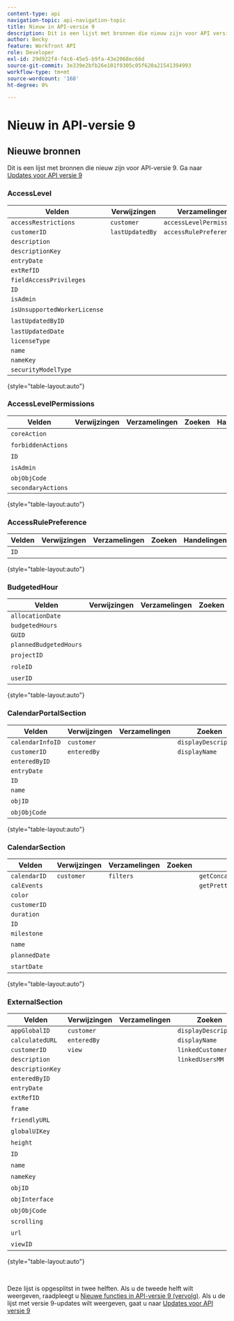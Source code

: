 ```yaml
---
content-type: api
navigation-topic: api-navigation-topic
title: Nieuw in API-versie 9
description: Dit is een lijst met bronnen die nieuw zijn voor API versie 9. Ga naar Updates voor API versie 9 voor een lijst met updates die zijn aangebracht in de bronnen van versie 9.
author: Becky
feature: Workfront API
role: Developer
exl-id: 29d922f4-f4c6-45e5-b9fa-43e2068ec66d
source-git-commit: 3e339e2bfb26e101f0305c05f620a21541394993
workflow-type: tm+mt
source-wordcount: '168'
ht-degree: 0%

---
```


# Nieuw in API-versie 9

## Nieuwe bronnen

Dit is een lijst met bronnen die nieuw zijn voor API-versie 9. Ga naar [Updates voor API versie 9](../../wf-api/api/new-api-version-9-updates.md)

### AccessLevel

| Velden | Verwijzingen | Verzamelingen | Zoeken | Handelingen | Zoekopdrachten | Bewerkingen |
|---|---|---|---|---|---|---|
| `accessRestrictions` | `customer` | `accessLevelPermissions` |  |  |  | `ADD` |
| `customerID` | `lastUpdatedBy` | `accessRulePreferences` |  |  |  | `COPY` |
| `description` |  |  |  |  |  | `COUNT` |
| `descriptionKey` |  |  |  |  |  | `DELETE` |
| `entryDate` |  |  |  |  |  | `EDIT` |
| `extRefID` |  |  |  |  |  | `GET` |
| `fieldAccessPrivileges` |  |  |  |  |  | `REPLACE` |
| `ID` |  |  |  |  |  | `REPORT` |
| `isAdmin` |  |  |  |  |  | `SEARCH` |
| `isUnsupportedWorkerLicense` |  |  |  |  |  |   |
| `lastUpdatedByID` |  |  |  |  |  |   |
| `lastUpdatedDate` |  |  |  |  |  |  |
| `licenseType` |  |  |  |  |  |  |
| `name` |  |  |  |  |  |  |
| `nameKey` |  |  |  |  |  |  |
| `securityModelType` |  |  |  |  |  |  |

{style="table-layout:auto"}

### AccessLevelPermissions

| Velden | Verwijzingen | Verzamelingen | Zoeken | Handelingen | Zoekopdrachten | Bewerkingen |
|---|---|---|---|---|---|---|
| `coreAction` |  |  |  |  |  |   |
| `forbiddenActions` |  |  |  |  |  |   |
| `ID` |  |  |  |  |  |   |
| `isAdmin` |  |  |  |  |  |   |
| `objObjCode` |  |  |  |  |  |  |
| `secondaryActions` |  |  |  |  |  |  |

{style="table-layout:auto"}

### AccessRulePreference

| Velden | Verwijzingen | Verzamelingen | Zoeken | Handelingen | Zoekopdrachten | Bewerkingen |
|---|---|---|---|---|---|---|
| `ID` |   |   |   |   |   |   |

{style="table-layout:auto"}

### BudgetedHour

| Velden | Verwijzingen | Verzamelingen | Zoeken | Handelingen | Zoekopdrachten | Bewerkingen |
|---|---|---|---|---|---|---|
| `allocationDate` |  |  |  |  |  | `ADD` |
| `budgetedHours` |  |  |  |  |  | `DELETE` |
| `GUID` |  |  |  |  |  | `GET` |
| `plannedBudgetedHours` |  |  |  |  |  | `SEARCH` |
| `projectID` |   |   |   |   |   |   |
| `roleID`  |   |   |   |   |   |   |
| `userID`  |   |   |   |   |   |   |

{style="table-layout:auto"}

### CalendarPortalSection

| Velden | Verwijzingen | Verzamelingen | Zoeken | Handelingen | Zoekopdrachten | Bewerkingen |
|---|---|---|---|---|---|---|
| `calendarInfoID` | `customer` |  | `displayDescription` |  |  | `ADD` |
| `customerID` | `enteredBy` |  | `displayName` |  |  | `COPY` |
| `enteredByID` |  |  |  |  |  | `COUNT` |
| `entryDate` |  |  |  |  |  | `GET` |
| `ID` |  |  |  |  |  | `REPORT` |
| `name` |  |  |  |  |  | `SEARCH` |
| `objID`  |   |   |   |   |   |   |
| `objObjCode`  |   |   |   |   |   |   |

{style="table-layout:auto"}

### CalendarSection

| Velden | Verwijzingen | Verzamelingen | Zoeken | Handelingen | Zoekopdrachten | Bewerkingen |
|---|---|---|---|---|---|---|
| `calendarID` | `customer` | `filters` |  | `getConcatenatedExpressionForm` |  | `ADD` |
| `calEvents` |  |  |  | `getPrettyExpressionForm` |  | `COUNT` |
| `color` |  |  |  |  |  | `DELETE` |
| `customerID` |  |  |  |  |  | `EDIT` |
| `duration` |  |  |  |  |  | `GET` |
| `ID` |  |  |  |  |  | `REPORT` |
| `milestone` |  |  |  |  |  | `SEARCH` |
| `name`  |   |   |   |   |   |   |
| `plannedDate` |   |   |   |   |   |   |
| `startDate` |   |   |   |   |   |   |

{style="table-layout:auto"}

### ExternalSection

| Velden | Verwijzingen | Verzamelingen | Zoeken | Handelingen | Zoekopdrachten | Bewerkingen |
|---|---|---|---|---|---|---|
| `appGlobalID` | `customer` |  | `displayDescription` | `calculateURL` |  | `ADD` |
| `calculatedURL` | `enteredBy` |  | `displayName` | `calculateURLS` |  | `COPY` |
| `customerID` | `view` |  | `linkedCustomersMM` |  |  | `COUNT` |
| `description` |  |  | `linkedUsersMM` |  |  | `DELETE` |
| `descriptionKey` |  |  |  |  |  | `EDIT` |
| `enteredByID` |  |  |  |  |  | `GET` |
| `entryDate` |  |  |  |  |  | `REPORT` |
| `extRefID` |  |  |  |  |  | `SEARCH` |
| `frame`  |   |   |   |   |   |   |
| `friendlyURL`  |   |   |   |   |   |   |
| `globalUIKey`  |   |   |   |   |   |   |
| `height`  |   |   |   |   |   |   |
| `ID`  |   |   |   |   |   |   |
| `name`  |   |   |   |   |   |   |
| `nameKey`  |   |   |   |   |   |   |
| `objID`  |   |   |   |   |   |   |
| `objInterface`  |   |   |   |   |   |   |
| `objObjCode`  |   |   |   |   |   |   |
| `scrolling` |   |   |   |   |   |   |
| `url` |   |   |   |   |   |   |
| `viewID` |   |   |   |   |   |   |

{style="table-layout:auto"}

 

Deze lijst is opgesplitst in twee helften. Als u de tweede helft wilt weergeven, raadpleegt u [Nieuwe functies in API-versie 9 (vervolg)](../../wf-api/api/new-api-version-9-continue.md). Als u de lijst met versie 9-updates wilt weergeven, gaat u naar [Updates voor API versie 9](../../wf-api/api/new-api-version-9-updates.md)
